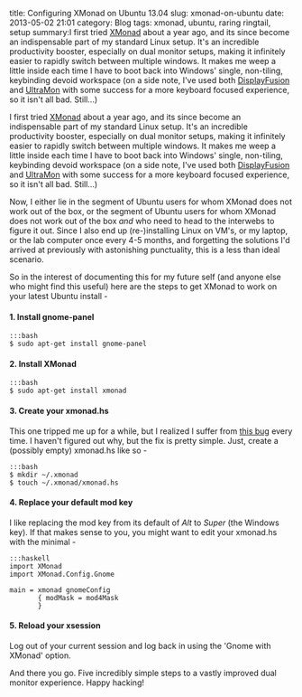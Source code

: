 title: Configuring XMonad on Ubuntu 13.04
slug: xmonad-on-ubuntu
date: 2013-05-02 21:01
category: Blog
tags: xmonad, ubuntu, raring ringtail, setup
summary:I first tried [XMonad](http://xmonad.org/) about a year ago, and its since become an indispensable part of my standard Linux setup. It's an incredible productivity booster, especially on dual monitor setups, making it infinitely easier to rapidly switch between multiple windows. It makes me weep a little inside each time I have to boot back into Windows' single, non-tiling, keybinding devoid workspace (on a side note, I've used both [DisplayFusion](http://www.displayfusion.com/) and [UltraMon](http://www.realtimesoft.com/ultramon/) with some success for a more keyboard focused experience, so it isn't all bad. Still...)


I first tried [XMonad](http://xmonad.org/) about a year ago, and its
since become an indispensable part of my standard Linux setup. It's an
incredible productivity booster, especially on dual monitor setups,
making it infinitely easier to rapidly switch between multiple
windows. It makes me weep a little inside each time I have to boot
back into Windows' single, non-tiling, keybinding devoid workspace (on
a side note, I've used both
[DisplayFusion](http://www.displayfusion.com/) and
[UltraMon](http://www.realtimesoft.com/ultramon/) with some success
for a more keyboard focused experience, so it isn't all
bad. Still...)

Now, I either lie in the segment of Ubuntu users for whom XMonad does
not work out of the box, or the segment of Ubuntu users for whom
XMonad does not work out of the box *and* who need to head to the
interwebs to figure it out. Since I also end up (re-)installing Linux
on VM's, or my laptop, or the lab computer once every 4-5 months, and
forgetting the solutions I'd arrived at previously with astonishing
punctuality, this is a less than ideal scenario.

So in the interest of documenting this for my future self (and anyone
else who might find this useful) here are the steps to get XMonad to
work on your latest Ubuntu install -

#### 1. Install gnome-panel
    :::bash
    $ sudo apt-get install gnome-panel


#### 2. Install XMonad
    :::bash
    $ sudo apt-get install xmonad


#### 3. Create your xmonad.hs
   This one tripped me up for a while, but I realized I suffer from
   [this bug](https://bugs.launchpad.net/ubuntu/+source/xmonad/+bug/1059358)
   every time. I haven't figured out why, but the fix is pretty
   simple. Just, create a (possibly empty) xmonad.hs like so -

    :::bash
    $ mkdir ~/.xmonad
    $ touch ~/.xmonad/xmonad.hs

#### 4. Replace your default mod key
   I like replacing the mod key from its default of *Alt* to *Super*
   (the Windows key). If that makes sense to you, you might want to
   edit your xmonad.hs with the minimal -

    :::haskell
    import XMonad
    import XMonad.Config.Gnome

    main = xmonad gnomeConfig
           { modMask = mod4Mask
           }

#### 5. Reload your xsession
   Log out of your current session and log back in using the 'Gnome
   with XMonad' option.

And there you go. Five incredibly simple steps to a vastly improved
dual monitor experience. Happy hacking!
